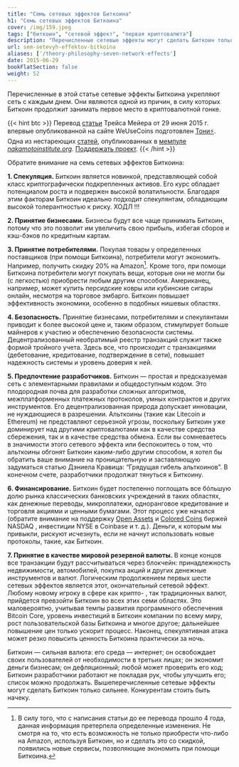 ```yaml
---
title: "Семь сетевых эффектов Биткоина"
h1: "Семь сетевых эффектов Биткоина"
cover: /img/159.jpeg
tags: ["биткоин", "сетевой эффект", "первая криптовалюта"]
description: "Перечисленные сетевые эффекты могут сделать Биткоин только сильнее. Конкурентам стоить быть начеку."
url: sem-setevyh-effektov-bitkoina
aliases: ['/theory-philosophy-seven-network-effects']
date: 2015-06-29
bookFlatSection: false
weight: 52
---
```


Перечисленные в этой статье сетевые эффекты Биткоина укрепляют сеть с каждым днем. Они являются одной из причин, в силу которых Биткоин продолжит занимать первое место в криптовалютной гонке.

{{< hint btc >}}
Перевод [статьи](https://www.weusecoins.com/the-seven-network-effects-of-bitcoin/) Трейса Мейера от 29 июня 2015 г. впервые опубликованной на сайте WeUseCoins подготовлен [Тони⚡️](https://snort.social/p/npub10awzknjg5r5lajnr53438ndcyjylgqsrnrtq5grs495v42qc6awsj45ys7). Одна из нестареющих [статей](https://nakamotoinstitute.org/mempool/the-seven-network-effects-of-bitcoin/), опубликованных в [мемпуле](https://nakamotoinstitute.org/mempool/) [_nakamotoinstitute.org_](http://nakamotoinstitute.org/). [Поддержать проект](/contribute/).
{{< /hint >}}

Обратите внимание на семь сетевых эффектов Биткоина:

**1. Спекуляция.** Биткоин является новинкой, представляющей собой класс криптографически подкрепленных активов. Его курс обладает потенциалом роста и подвержен высокой волатильности. Благодаря этим факторам Биткоин идеально подходит спекулянтам, обладающим высокой толерантностью к риску. ХОДЛ !!!

**2. Принятие бизнесами.** Бизнесы будут все чаще принимать Биткоин, потому что это позволит им увеличить свою прибыль, избегая сборов и кэш-бэков по кредитным картам.

**3. Принятие потребителями.** Покупая товары у определенных поставщиков (при помощи Биткоина), потребители могут экономить. Например, получить скидку 20% на Amazon[^1]. Кроме того, при помощи Биткоина потребители могут покупать вещи, которые они не могли бы (с легкостью) приобрести любым другим способом. Американец, например, может купить персидские ковры или кубинские сигары онлайн, несмотря на торговое эмбарго. Биткоин повышает эффективность экономики, особенно в подобных нишевых областях.

**4. Безопасность.** Принятие бизнесами, потребителями и спекулянтами приводит к более высокой цене и, таким образом, стимулирует больше майнеров к участию и обеспечению безопасности системы. Децентрализованный необратимый реестр транзакций служит также формой тройного учета. Здесь все, что происходит с транзакциями (дебетование, кредитование, подтверждение в сети), повышает надежность системы и уровень доверия к ней.

**5. Предпочтение разработчиков.** Биткоин — простая и предсказуемая сеть с элементарными правилами и общедоступным кодом. Это плодородная почва для разработки сложных алгоритмов, межплатформенных платежных протоколов, умных контрактов и других инструментов. Его децентрализованная природа допускает инновации, не нуждающиеся в разрешении. Альткоины (такие как Litecoin и Ethereum) не представляют серьезной угрозы, поскольку Биткоин уже доминирует над другими криптовалютами как в качестве средства сбережения, так и в качестве средства обмена. Если вы сомневаетесь в значимости этого сетевого эффекта или беспокоитесь о том, что альткоины обгонят Биткоин каким-либо другим способом, я хотел бы обратить ваше внимание на проницательную и заставляющую задуматься статью Дэниела Кравица: “Грядущая гибель альткоинов”. В конечном счете, разработчики продолжат тянуться к Биткоину.

**6. Финансирование.** Биткоин будет постепенно поглощать все бóльшую долю рынка классических банковских учреждений в таких областях, как денежные переводы, микроплатежи, одноранговое кредитование и торговля акциями и ценными бумагами. Этот процесс уже начался (обратите внимание на поддержку [Open Assets](https://github.com/OpenAssets/open-assets-protocol) и [Colored Coins](https://en.wikipedia.org/wiki/Colored_coin) биржей NASDAQ , инвестиции NYSE в Coinbase и т. д.). Деньги, к которым мы привыкли, рискуют исчезнуть, если не начнут использовать новые протоколы, такие, как Биткоин.

**7. Принятие в качестве мировой резервной валюты.** В конце концов все транзакции будут рассчитываться через блокчейн: принадлежность недвижимости, автомобилей, покупка акций и других денежные инструментов и валют. Логическим продолжением первых шести сетевых эффектов является этот, окончательный сетевой эффект. Любому новому игроку в сфере как крипто- , так традиционных валют, прийдется превзойти Биткоин во всех этих семи областях. Это маловероятно, учитывая темпы развития программного обеспечения Bitcoin Core, уровень инвестиций в Биткоин компании по всему миру, рост пользовательской базы Биткоина и многое другое; дальнейшее повышение цен только ускорит процесс. Наконец, спекулятивная атака может резко повысить ценность Биткоина практически за ночь.

Биткоин — сильная валюта: его среда — интернет; он освобождает своих пользователей от необходимости в третьих лицах; он экономит деньги бизнесам; он дефляционный; любой может проверить его код; Биткоин разработчики работают не покладая рук, чтобы улучшить его; список можно продолжать. Вышеперечисленные сетевые эффекты могут сделать Биткоин только сильнее. Конкурентам стоить быть начеку.

[^1]: В силу того, что с написания статьи до ее перевода прошло 4 года, данная информация претерпела определенные изменения. Не смотря на то, что есть возможность не только приобрести что-либо на Amazon, используя Биткоин, но и сделать это со скидкой, появились новые сервисы, позволяющие экономить при помощи Биткоина.
